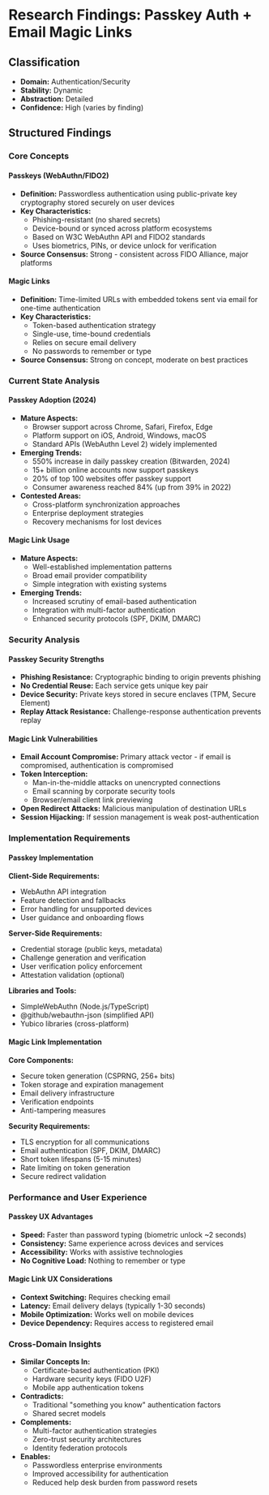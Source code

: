 # Research Findings: Passkey Auth + Email Magic Links

## Classification
- **Domain:** Authentication/Security
- **Stability:** Dynamic
- **Abstraction:** Detailed
- **Confidence:** High (varies by finding)

## Structured Findings

### Core Concepts

#### Passkeys (WebAuthn/FIDO2)
- **Definition:** Passwordless authentication using public-private key cryptography stored securely on user devices
- **Key Characteristics:**
  - Phishing-resistant (no shared secrets)
  - Device-bound or synced across platform ecosystems
  - Based on W3C WebAuthn API and FIDO2 standards
  - Uses biometrics, PINs, or device unlock for verification
- **Source Consensus:** Strong - consistent across FIDO Alliance, major platforms

#### Magic Links
- **Definition:** Time-limited URLs with embedded tokens sent via email for one-time authentication
- **Key Characteristics:**
  - Token-based authentication strategy
  - Single-use, time-bound credentials
  - Relies on secure email delivery
  - No passwords to remember or type
- **Source Consensus:** Strong on concept, moderate on best practices

### Current State Analysis

#### Passkey Adoption (2024)
- **Mature Aspects:**
  - Browser support across Chrome, Safari, Firefox, Edge
  - Platform support on iOS, Android, Windows, macOS
  - Standard APIs (WebAuthn Level 2) widely implemented
- **Emerging Trends:**
  - 550% increase in daily passkey creation (Bitwarden, 2024)
  - 15+ billion online accounts now support passkeys
  - 20% of top 100 websites offer passkey support
  - Consumer awareness reached 84% (up from 39% in 2022)
- **Contested Areas:**
  - Cross-platform synchronization approaches
  - Enterprise deployment strategies
  - Recovery mechanisms for lost devices

#### Magic Link Usage
- **Mature Aspects:**
  - Well-established implementation patterns
  - Broad email provider compatibility
  - Simple integration with existing systems
- **Emerging Trends:**
  - Increased scrutiny of email-based authentication
  - Integration with multi-factor authentication
  - Enhanced security protocols (SPF, DKIM, DMARC)

### Security Analysis

#### Passkey Security Strengths
- **Phishing Resistance:** Cryptographic binding to origin prevents phishing
- **No Credential Reuse:** Each service gets unique key pair
- **Device Security:** Private keys stored in secure enclaves (TPM, Secure Element)
- **Replay Attack Resistance:** Challenge-response authentication prevents replay

#### Magic Link Vulnerabilities
- **Email Account Compromise:** Primary attack vector - if email is compromised, authentication is compromised
- **Token Interception:**
  - Man-in-the-middle attacks on unencrypted connections
  - Email scanning by corporate security tools
  - Browser/email client link previewing
- **Open Redirect Attacks:** Malicious manipulation of destination URLs
- **Session Hijacking:** If session management is weak post-authentication

### Implementation Requirements

#### Passkey Implementation
**Client-Side Requirements:**
- WebAuthn API integration
- Feature detection and fallbacks
- Error handling for unsupported devices
- User guidance and onboarding flows

**Server-Side Requirements:**
- Credential storage (public keys, metadata)
- Challenge generation and verification
- User verification policy enforcement
- Attestation validation (optional)

**Libraries and Tools:**
- SimpleWebAuthn (Node.js/TypeScript)
- @github/webauthn-json (simplified API)
- Yubico libraries (cross-platform)

#### Magic Link Implementation
**Core Components:**
- Secure token generation (CSPRNG, 256+ bits)
- Token storage and expiration management
- Email delivery infrastructure
- Verification endpoints
- Anti-tampering measures

**Security Requirements:**
- TLS encryption for all communications
- Email authentication (SPF, DKIM, DMARC)
- Short token lifespans (5-15 minutes)
- Rate limiting on token generation
- Secure redirect validation

### Performance and User Experience

#### Passkey UX Advantages
- **Speed:** Faster than password typing (biometric unlock ~2 seconds)
- **Consistency:** Same experience across devices and services
- **Accessibility:** Works with assistive technologies
- **No Cognitive Load:** Nothing to remember or type

#### Magic Link UX Considerations
- **Context Switching:** Requires checking email
- **Latency:** Email delivery delays (typically 1-30 seconds)
- **Mobile Optimization:** Works well on mobile devices
- **Device Dependency:** Requires access to registered email

### Cross-Domain Insights
- **Similar Concepts In:**
  - Certificate-based authentication (PKI)
  - Hardware security keys (FIDO U2F)
  - Mobile app authentication tokens
- **Contradicts:**
  - Traditional "something you know" authentication factors
  - Shared secret models
- **Complements:**
  - Multi-factor authentication strategies
  - Zero-trust security architectures
  - Identity federation protocols
- **Enables:**
  - Passwordless enterprise environments
  - Improved accessibility for authentication
  - Reduced help desk burden from password resets